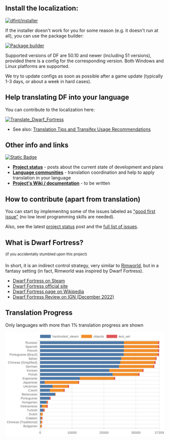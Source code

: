 ## Install the localization:

[![dfint/installer](https://img.shields.io/badge/dfint%2Finstaller-forestgreen?style=for-the-badge)
](https://github.com/dfint/installer)

If the installer doesn't work for you for some reason (e.g. it doesn't run at all), you can use the package builder:

[![Package builder](https://img.shields.io/badge/Package%20builder-blue?style=for-the-badge)
](https://dfint-package-build.streamlit.app/)

Supported versions of DF are 50.10 and newer (including 51 versions), provided there is a config for the corresponding version. Both Windows and Linux platforms are supported.

We try to update configs as soon as possible after a game update (typically 1-3 days, or about a week in hard cases).

## Help translating DF into your language

You can contribute to the localization here:

[![Translate_Dwarf_Fortress](https://img.shields.io/badge/Translate_Dwarf_Fortress-blue?style=for-the-badge&logo=transifex)](https://app.transifex.com/dwarf-fortress-translation/dwarf-fortress-steam)

* See also: [Translation Tips and Transifex Usage Recommendations](https://github.com/dfint/.github/wiki/Translation-Tips-and-Transifex-Usage-Recommendations)

## Other info and links

[![Static Badge](https://img.shields.io/badge/discussions-8A2BE2?style=for-the-badge&logo=github)](https://github.com/dfint/.github/discussions)

* [**Project status**](https://github.com/orgs/dfint/discussions?discussions_q=label%3Aproject-status) - posts about the current state of development and plans
* [**Language communities**](https://github.com/orgs/dfint/discussions/10) - translation coordination and help to apply translation in your language
* [**Project's Wiki / documentation**](https://github.com/dfint/.github/wiki) - to be written

## How to contribute (apart from translation)

You can start by implemenitng some of the issues labeled as ["good first issue"](https://github.com/search?q=org%3Adfint%20is%3Aissue%20is%3Aopen%20label%3A%22good%20first%20issue%22%20&type=issues) (no low level programming skills are needed).

Also, see the latest [project status](https://github.com/orgs/dfint/discussions?discussions_q=label%3Aproject-status) post and the [full list of issues](https://github.com/search?q=org%3Adfint+is%3Aissue+is%3Aopen+archived%3Afalse&type=issues).

## What is Dwarf Fortress?

<sup>(if you accidentally stumbled upon this project)</sup>

In short, it is an indirect control strategy, very similar to [Rimworld](https://store.steampowered.com/app/294100/RimWorld/), but in a fantasy setting (in fact, Rimworld was inspired by Dwarf Fortress).

* [Dwarf Fortress on Steam](https://store.steampowered.com/app/975370/Dwarf_Fortress/)
* [Dwarf Fortress official site](https://www.bay12games.com/dwarves/)
* [Dwarf Fortress page on Wikipedia](https://en.wikipedia.org/wiki/Dwarf_Fortress)
* [Dwarf Fortress Review on IGN (December 2022)](https://www.ign.com/articles/dwarf-fortress-review)

## Translation Progress

Only languages with more than 1% translation progress are shown

[![Chart][1]][2]

  [1]: https://raw.githubusercontent.com/dfint/df_translation_stats/refs/heads/main/diagrams/dwarf-fortress-steam.svg
  [2]: https://app.transifex.com/dwarf-fortress-translation/dwarf-fortress-steam

